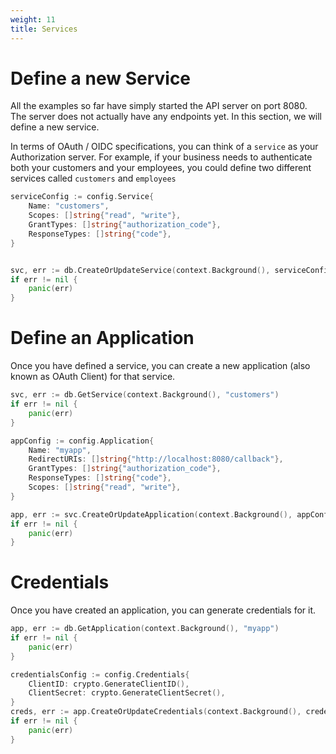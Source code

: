 ```yaml
---
weight: 11
title: Services
---
```


# Define a new Service

All the examples so far have simply started the API server on port 8080. The server does not actually have any endpoints yet. 
In this section, we will define a new service. 

In terms of OAuth / OIDC specifications, you can think of a `service` as your Authorization server.
For example, if your business needs to authenticate both your customers and your employees, you could define 
two different services called `customers` and `employees`

```go
serviceConfig := config.Service{
	Name: "customers",
	Scopes: []string{"read", "write"}, 
	GrantTypes: []string{"authorization_code"},
	ResponseTypes: []string{"code"},
}


svc, err := db.CreateOrUpdateService(context.Background(), serviceConfig)
if err != nil {
    panic(err)
}
```

# Define an Application
Once you have defined a service, you can create a new application (also known as OAuth Client) for that service.

```go
svc, err := db.GetService(context.Background(), "customers")
if err != nil {
    panic(err)
}

appConfig := config.Application{
    Name: "myapp",
    RedirectURIs: []string{"http://localhost:8080/callback"},
    GrantTypes: []string{"authorization_code"},
    ResponseTypes: []string{"code"},
    Scopes: []string{"read", "write"},
}

app, err := svc.CreateOrUpdateApplication(context.Background(), appConfig)
if err != nil {
    panic(err)
}
```

# Credentials

Once you have created an application, you can generate credentials for it.

```go
app, err := db.GetApplication(context.Background(), "myapp")
if err != nil {
    panic(err)
}

credentialsConfig := config.Credentials{
    ClientID: crypto.GenerateClientID(),
    ClientSecret: crypto.GenerateClientSecret(),
}
creds, err := app.CreateOrUpdateCredentials(context.Background(), credentialsConfig)
if err != nil {
    panic(err)
}
```